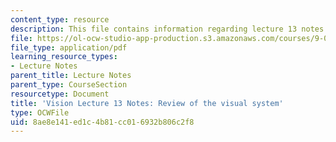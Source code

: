 ```yaml
---
content_type: resource
description: This file contains information regarding lecture 13 notes.
file: https://ol-ocw-studio-app-production.s3.amazonaws.com/courses/9-04-sensory-systems-fall-2013/8ae8e141ed1c4b81cc016932b806c2f8_MIT9_04F13_Vis13.pdf
file_type: application/pdf
learning_resource_types:
- Lecture Notes
parent_title: Lecture Notes
parent_type: CourseSection
resourcetype: Document
title: 'Vision Lecture 13 Notes: Review of the visual system'
type: OCWFile
uid: 8ae8e141-ed1c-4b81-cc01-6932b806c2f8
---
```

